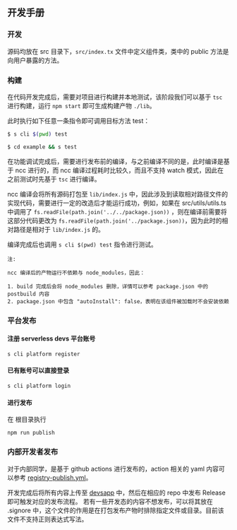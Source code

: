## 开发手册

### 开发

源码均放在 src 目录下，`src/index.tx` 文件中定义组件类，类中的 public 方法是向用户暴露的方法。

### 构建

在代码开发完成后，需要对项目进行构建并本地测试，该阶段我们可以基于 `tsc` 进行构建，运行 `npm start` 即可生成构建产物 `./lib`。

此时执行如下任意一条指令即可调用目标方法 test：

```bash
$ s cli $(pwd) test

$ cd example && s test
```

在功能调试完成后，需要进行发布前的编译，与之前编译不同的是，此时编译是基于 ncc 进行的，而 ncc 编译过程耗时比较久，而且不支持 watch 模式，因此在之前测试时先基于 `tsc` 进行编译。

ncc 编译会将所有源码打包至 `lib/index.js` 中，因此涉及到读取相对路径文件的实现代码，需要进行一定的改造后才能运行成功，例如，如果在 src/utils/utils.ts 中调用了 `fs.readFile(path.join('../../package.json))` ，则在编译前需要将这部分代码更改为 `fs.readFile(path.join('../package.json))`，因为此时的相对路径是相对于 `lib/index.js` 的。

编译完成后也调用 `s cli $(pwd) test` 指令进行测试。


```text
注:

ncc 编译后的产物运行不依赖与 node_modules，因此：

1. build 完成后会将 node_modules 删除，详情可以参考 package.json 中的 postbuild 内容
2. package.json 中包含 "autoInstall": false，表明在该组件被加载时不会安装依赖
```

### 平台发布

#### 注册 serverless devs 平台账号

```
s cli platform register
```

#### 已有账号可以直接登录

```
s cli platform login
```
#### 进行发布
在 <projectName> 根目录执行
```
npm run publish
```

### 内部开发者发布

对于内部同学，是基于 github actions 进行发布的，action 相关的 yaml 内容可以参考 [registry-publish.yml](./.github/workflows/registry-publish.yml)。

开发完成后将所有内容上传至 [devsapp](https://github.com/devsapp) 中，然后在相应的 repo 中发布 Release 即可触发对应的发布流程。
若有一些开发态的内容不想发布，可以将其放在 .signore 中，这个文件的作用是在打包发布产物时排除指定文件或目录。目前该文件不支持正则表达式写法。

